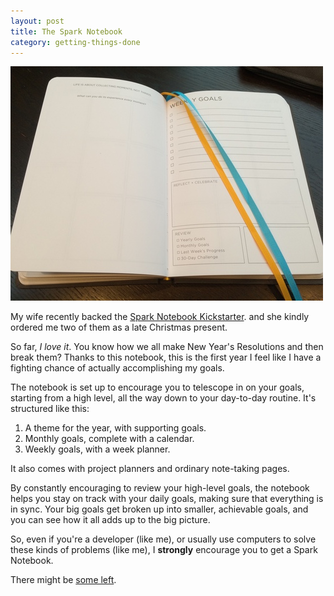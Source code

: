 ```yaml
---
layout: post
title: The Spark Notebook
category: getting-things-done
---
```


![The Spark Notebook](/assets/img/spark-notebook.jpg)

My wife recently backed the [Spark Notebook Kickstarter][spark-notebook-kickstarter].
and she kindly ordered me two of them as a late Christmas present.

So far, _I love it_. You know how we all make New Year's Resolutions and then
break them? Thanks to this notebook, this is the first year I feel like I have a
fighting chance of actually accomplishing my goals.

<!-- more -->

The notebook is set up to encourage you to telescope in on your goals, starting
from a high level, all the way down to your day-to-day routine. It's structured
like this:

1. A theme for the year, with supporting goals.
2. Monthly goals, complete with a calendar.
3. Weekly goals, with a week planner.

It also comes with project planners and ordinary note-taking pages.

By constantly encouraging to review your high-level goals, the notebook helps
you stay on track with your daily goals, making sure that everything is in sync.
Your big goals get broken up into smaller, achievable goals, and you can see how
it all adds up to the big picture.

So, even if you're a developer (like me), or usually use computers to solve
these kinds of problems (like me), I **strongly** encourage you to get a Spark
Notebook.

There might be [some left][spark-notebook].

[spark-notebook-kickstarter]: https://www.kickstarter.com/projects/katemats/spark-notebook-a-place-for-your-life-plans-and-gre 
[spark-notebook]: http://thesparknotebook.com
